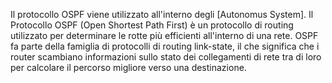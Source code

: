Il protocollo OSPF viene utilizzato all'interno degli [Autonomus System]. Il Protocollo OSPF (Open Shortest Path First) è un protocollo di routing utilizzato per determinare le rotte più efficienti all'interno di una rete. OSPF fa parte della famiglia di protocolli di routing link-state, il che significa che i router scambiano informazioni sullo stato dei collegamenti di rete tra di loro per calcolare il percorso migliore verso una destinazione.
